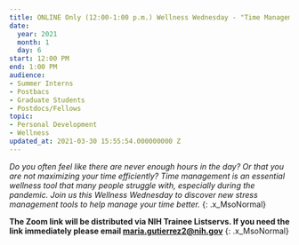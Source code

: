 ```yaml
---
title: ONLINE Only (12:00-1:00 p.m.) Wellness Wednesday - "Time Management"
date:
  year: 2021
  month: 1
  day: 6
start: 12:00 PM
end: 1:00 PM
audience:
- Summer Interns
- Postbacs
- Graduate Students
- Postdocs/Fellows
topic:
- Personal Development
- Wellness
updated_at: 2021-03-30 15:55:54.000000000 Z
---
```

*Do you often feel like there are never enough hours in the day? Or that
you are not maximizing your time efficiently? Time management is an
essential  wellness tool that many people struggle with, especially
during the pandemic. Join us this Wellness Wednesday to discover new
stress management tools to help manage your time better.*
{: .x_MsoNormal}

**The Zoom link will be distributed via NIH Trainee Listservs. If you
need the link immediately please email maria.gutierrez2@nih.gov**
{: .x_MsoNormal}
